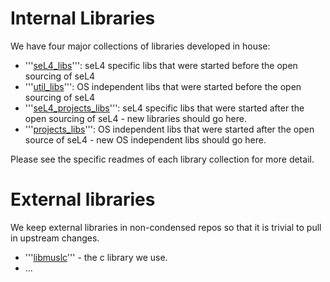 # Internal Libraries


We have four major collections of libraries developed in house:

  -   '''[seL4_libs](https://github.com/seL4/seL4_libs)''':
      seL4 specific libs that were started before the open sourcing of
      seL4
  -   '''[util_libs](https://github.com/seL4/util_libs)''': OS
      independent libs that were started before the open sourcing of
      seL4
  -   '''[seL4_projects_libs](https://github.com/SEL4PROJ/seL4_projects_libs)''':
      seL4 specific libs that were started after the open sourcing of
      seL4 - new libraries should go here.
  -   '''[projects_libs](https://github.com/SEL4PROJ/projects_libs)''':
      OS independent libs that were started after the open source of
      seL4 - new OS independent libs should go here.

Please see the specific readmes of each library collection for more
detail.

# External libraries


We keep external libraries in non-condensed repos so that it is trivial
to pull in upstream changes.

  -   '''[libmuslc](https://github.com/seL4/libmuslc)''' - the
      c library we use.
  -   ...

